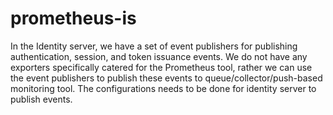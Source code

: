 # prometheus-is
In the Identity server, we have a set of event publishers for publishing authentication, session, and token issuance events. We do not have any exporters specifically catered for the Prometheus tool, rather we can use the event publishers to publish these events to queue/collector/push-based monitoring tool. The configurations needs to be done for identity server to publish events.

